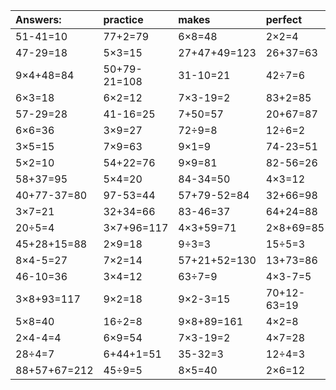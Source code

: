 | Answers: | practice | makes | perfect | ! |
| :--- | :--- | :--- | :--- | :--- |
| 51-41=10 | 77+2=79 | 6×8=48 | 2×2=4 | 30÷6=5 | 
| 47-29=18 | 5×3=15 | 27+47+49=123 | 26+37=63 | 99+53+86=238 | 
| 9×4+48=84 | 50+79-21=108 | 31-10=21 | 42÷7=6 | 31-24=7 | 
| 6×3=18 | 6×2=12 | 7×3-19=2 | 83+2=85 | 9×5=45 | 
| 57-29=28 | 41-16=25 | 7+50=57 | 20+67=87 | 3×3=9 | 
| 6×6=36 | 3×9=27 | 72÷9=8 | 12÷6=2 | 4×8=32 | 
| 3×5=15 | 7×9=63 | 9×1=9 | 74-23=51 | 69-68=1 | 
| 5×2=10 | 54+22=76 | 9×9=81 | 82-56=26 | 7×5-27=8 | 
| 58+37=95 | 5×4=20 | 84-34=50 | 4×3=12 | 56÷7=8 | 
| 40+77-37=80 | 97-53=44 | 57+79-52=84 | 32+66=98 | 90-22=68 | 
| 3×7=21 | 32+34=66 | 83-46=37 | 64+24=88 | 1×8=8 | 
| 20÷5=4 | 3×7+96=117 | 4×3+59=71 | 2×8+69=85 | 9×9+22=103 | 
| 45+28+15=88 | 2×9=18 | 9÷3=3 | 15÷5=3 | 26+88-8=106 | 
| 8×4-5=27 | 7×2=14 | 57+21+52=130 | 13+73=86 | 78+36-92=22 | 
| 46-10=36 | 3×4=12 | 63÷7=9 | 4×3-7=5 | 8×4=32 | 
| 3×8+93=117 | 9×2=18 | 9×2-3=15 | 70+12-63=19 | 44+75-2=117 | 
| 5×8=40 | 16÷2=8 | 9×8+89=161 | 4×2=8 | 80+99-39=140 | 
| 2×4-4=4 | 6×9=54 | 7×3-19=2 | 4×7=28 | 53-5=48 | 
| 28÷4=7 | 6+44+1=51 | 35-32=3 | 12÷4=3 | 1×1=1 | 
| 88+57+67=212 | 45÷9=5 | 8×5=40 | 2×6=12 | 36÷4=9 | 
